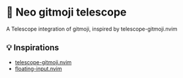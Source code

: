 # 🔭 Neo gitmoji telescope
A Telescope integration of gitmoji, inspired by telescope-gitmoji.nvim 

## 💡 Inspirations
- [telescope-gitmoji.nvim](https://github.com/olacin/telescope-gitmoji.nvim)
- [floating-input.nvim](https://github.com/liangxianzhe/floating-input.nvim)
